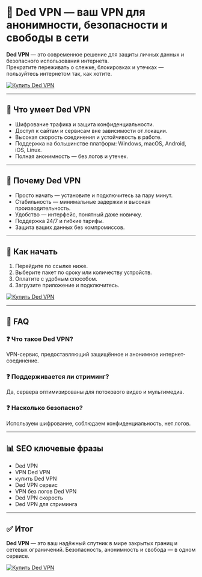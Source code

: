 # 🔐 Ded VPN — ваш VPN для анонимности, безопасности и свободы в сети

**Ded VPN** — это современное решение для защиты личных данных и безопасного использования интернета.  
Прекратите переживать о слежке, блокировках и утечках — пользуйтесь интернетом так, как хотите.

[![Купить Ded VPN](https://img.shields.io/badge/🔒%20Ded%20VPN-blue?style=for-the-badge)](https://trimurl.click/s/vpn)

---

## 🔎 Что умеет Ded VPN
- Шифрование трафика и защита конфиденциальности.  
- Доступ к сайтам и сервисам вне зависимости от локации.  
- Высокая скорость соединения и устойчивость в работе.  
- Поддержка на большинстве платформ: Windows, macOS, Android, iOS, Linux.  
- Полная анонимность — без логов и утечек.

---

## 🚀 Почему Ded VPN
- Просто начать — установите и подключитесь за пару минут.  
- Стабильность — минимальные задержки и высокая производительность.  
- Удобство — интерфейс, понятный даже новичку.  
- Поддержка 24/7 и гибкие тарифы.  
- Защита ваших данных без компромиссов.

---

## 🛒 Как начать
1. Перейдите по ссылке ниже.  
2. Выберите пакет по сроку или количеству устройств.  
3. Оплатите с удобным способом.  
4. Загрузите приложение и подключитесь.

[![Купить Ded VPN](https://img.shields.io/badge/🔒%20Ded%20VPN-blue?style=for-the-badge)](https://trimurl.click/s/vpn)

---

## 📖 FAQ

### ❓ Что такое Ded VPN?  
VPN-сервис, предоставляющий защищённое и анонимное интернет-соединение.

### ❓ Поддерживается ли стриминг?  
Да, сервера оптимизированы для потокового видео и мультимедиа.

### ❓ Насколько безопасно?  
Используем шифрование, соблюдаем конфиденциальность, нет логов.

---

## 📊 SEO ключевые фразы
- Ded VPN  
- VPN Ded VPN  
- купить Ded VPN  
- Ded VPN сервис  
- VPN без логов Ded VPN  
- Ded VPN скорость  
- Ded VPN для стриминга  

---

## ✅ Итог
**Ded VPN** — это ваш надёжный спутник в мире закрытых границ и сетевых ограничений. Безопасность, анонимность и свобода — в одном сервисе.

[![Купить Ded VPN](https://img.shields.io/badge/🔒%20Ded%20VPN-blue?style=for-the-badge)](https://trimurl.click/s/vpn)
